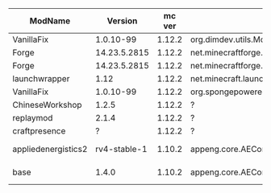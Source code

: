 | ModName | Version | mc ver | ClassName | Type | Signature | Method | Priority |
| ------- | ------- | ----- | --------- | ---- | --------- | ------ | -------- |
| VanillaFix | 1.0.10-99 | 1.12.2 | org.dimdev.utils.ModIdentifier | Method | ? | Fix | Low |
| Forge | 14.23.5.2815 | 1.12.2 | net.minecraftforge.common.util.EnumHelper | Method | setup&()V; | ModifyUnsafe | Low |
| Forge | 14.23.5.2815 | 1.12.2 | net.minecraftforge.fml.common.registry.ItemStackHolderRef | Class | net.minecraftforge.fml.common.registry.ItemStackHolderRef | ModifyUnsafe | Low |
| launchwrapper | 1.12 | 1.12.2 | net.minecraft.launchwrapper.Launch | Method | \<init>&()V | BadRepair | Low |
| VanillaFix | 1.0.10-99 | 1.12.2 | org.spongepowered.asm.service.mojang.MixinServiceLaunchWrapper | Method | getClassBytes(Ljava/lang/String;Ljava/lang/String;)[B | BadRepair | Low |
| ChineseWorkshop | 1.2.5 | 1.12.2 | ? | ? | ? | Fix | High |
| replaymod | 2.1.4 | 1.12.2 | ? | ? | ? | Fix | Low |
| craftpresence | ? | 1.12.2 | ? | ? | ? | Fix | Low |
| appliedenergistics2| rv4-stable-1 | 1.10.2 | appeng.core.AEConfig | JDK-8174868 | \<init>()V | ? | ? |
| base | 1.4.0 | 1.10.2 | appeng.core.AEConfig | JDK-8174868 | \<init>()V | ? | ? |
